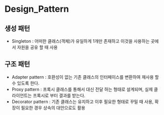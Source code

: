 # Design_Pattern
## 생성 패턴
* Singleton : 어떠한 클래스(객체)가 유일하게 1개만 존재하고 이것을 사용하는 곳에서 자원을 공유 할 때 사용

## 구조 패턴
* Adapter pattern : 호환성이 없는 기존 클래스의 인터페이스를 변환하여 재사용 할 수 있도록 한다.
* Proxy pattern : 프록시 클래스를 통해서 대신 전달 하는 형태로 설계되며, 실제 클라이언트는 프록시로 부터 결과를 받는다.
* Decorator pattern : 기존 클래스는 유지하고 이후 필요한 형태로 꾸밀 때 사용, 확장이 필요한 경우 상속의 대안으로도 활용